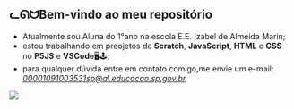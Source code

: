 ## **ᓚᘏᗢBem-vindo ao meu repositório** 

- Atualmente sou Aluna do 1°ano na escola E.E. Izabel de Almeida Marin;
- estou trabalhando em preojetos de **Scratch**, **JavaScript**, **HTML** e **CSS** no **P5JS** e **VSCode**🖥🕹;
- para qualquer dúvida entre em contato comigo,me envie um e-mail: *00001091003531sp@al.educacao.sp.gov.br*

![](https://tenor.com/pt-BR/view/peanuts-charlie-brown-snoopy-gif-27243894)

